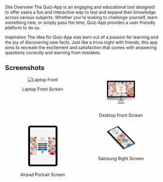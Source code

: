 Site Overview
The Quiz-App is an engaging and educational tool designed to offer users a fun and interactive way to test and expand their knowledge across various subjects. Whether you're looking to challenge yourself, learn something new, or simply pass the time, Quiz-App provides a user-friendly platform to do so.

Inspiration
The idea for Quiz-App was born out of a passion for learning and the joy of discovering new facts. Just like a trivia night with friends, this app aims to recreate the excitement and satisfaction that comes with answering questions correctly and learning from mistakes.

## Screenshots

<div style="display: flex; flex-wrap: wrap; gap: 10px;">

  <div style="flex: 1 1 200px; text-align: center;">
    <img src="assets/images/laptop-front.png" alt="Laptop Front" style="width: 100px;"/>
    <p>Laptop Front Screen</p>
  </div>

  <div style="flex: 1 1 200px; text-align: center;">
    <img src="assets/images/Desktop-front.png" alt="Desktop Front" style="width: 100px;"/>
    <p>Desktop Front Screen</p>
  </div>

  <div style="flex: 1 1 200px; text-align: center;">
    <img src="assets/images/airpad-portrait.png" alt="Airpad Portrait" style="width: 100px;"/>
    <p>Airpad Portrait Screen</p>
  </div>

  <div style="flex: 1 1 200px; text-align: center;">
    <img src="assets/images/sumsung-right.png" alt="Samsung Right" style="width: 100px;"/>
    <p>Samsung Right Screen</p>
  </div>

</div>